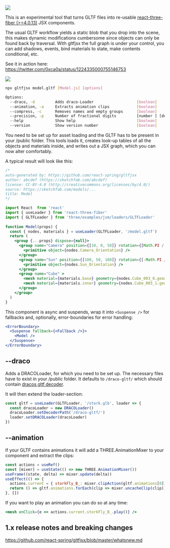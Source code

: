![](https://i.imgur.com/ZB4uUaz.png)

This is an experimental tool that turns GLTF files into re-usable [react-three-fiber (>=4.0.13)](https://github.com/react-spring/react-three-fiber) JSX components.

The usual GLTF workflow yields a static blob that you drop into the scene, this makes dynamic modifications cumbersome since objects can only be found back by traversal. With gltfjsx the full graph is under your control, you can add shadows, events, bind materials to state, make contents conditional, etc.

See it in action here: https://twitter.com/0xca0a/status/1224335000755146753

![](https://i.imgur.com/xgWBcKF.jpg)

```bash
npx gltfjsx model.gltf [Model.js] [options]

Options:
  --draco, -d         Adds draco-Loader                   [boolean]
  --animation, -a     Extracts animation clips            [boolean]
  --compress, -c      Removes names and empty groups      [boolean]
  --precision, -p     Number of fractional digits         [number ] [default: 2]
  --help              Show help                           [boolean]
  --version           Show version number                 [boolean]
```

You need to be set up for asset loading and the GLTF has to be present in your /public folder. This tools loads it, creates look-up tables of all the objects and materials inside, and writes out a JSX graph, which you can now alter comfortably.

A typical result will look like this:

```jsx
/*
auto-generated by: https://github.com/react-spring/gltfjsx
author: abcdef (https://sketchfab.com/abcdef)
license: CC-BY-4.0 (http://creativecommons.org/licenses/by/4.0/)
source: https://sketchfab.com/models/...
title: Model
*/

import React  from 'react'
import { useLoader } from 'react-three-fiber'
import { GLTFLoader } from 'three/examples/jsm/loaders/GLTFLoader'
  
function Model(props) {
  const { nodes, materials } = useLoader(GLTFLoader, '/model.gltf')
  return (
    <group {...props} dispose={null}>
      <group name="Camera" position={[10, 0, 50]} rotation={[Math.PI / 2, 0, 0]} >
        <primitive object={nodes.Camera_Orientation} />
      </group>
      <group name="Sun" position={[100, 50, 100]} rotation={[-Math.PI / 2, 0, 0]} >
        <primitive object={nodes.Sun_Orientation} />
      </group>
      <group name="Cube" >
        <mesh material={materials.base} geometry={nodes.Cube_003_0.geometry} />
        <mesh material={materials.inner} geometry={nodes.Cube_003_1.geometry} />
      </group>
    </group>
  )
}
```

This component is async and suspends, wrap it into `<Suspense />` for fallbacks and, optionally, error-boundaries for error handling:

```jsx
<ErrorBoundary>
  <Suspense fallback={<Fallback />}>
    <Model />
  </Suspense>
</ErrorBoundary>
```

## --draco

Adds a DRACOLoader, for which you need to be set up. The necessary files have to exist in your /public folder. It defaults to `/draco-gltf/` which should contain [dracos gltf decoder](https://github.com/mrdoob/three.js/tree/dev/examples/js/libs/draco/gltf).

It will then extend the loader-section:

```jsx
const gltf = useLoader(GLTFLoader, '/stork.glb', loader => {
  const dracoLoader = new DRACOLoader()
  dracoLoader.setDecoderPath('/draco-gltf/')
  loader.setDRACOLoader(dracoLoader)
})
```

## --animation

If your GLTF contains animations it will add a THREE.AnimationMixer to your component and extract the clips:


```jsx
const actions = useRef()
const [mixer] = useState(() => new THREE.AnimationMixer())
useFrame((state, delta) => mixer.update(delta))
useEffect(() => {
  actions.current = { storkFly_B_: mixer.clipAction(gltf.animations[0]) }
  return () => gltf.animations.forEach(clip => mixer.uncacheClip(clip))
}, [])
```

If you want to play an animation you can do so at any time:

```jsx
<mesh onClick={e => actions.current.storkFly_B_.play()} />
```

## 1.x release notes and breaking changes

https://github.com/react-spring/gltfjsx/blob/master/whatsnew.md
